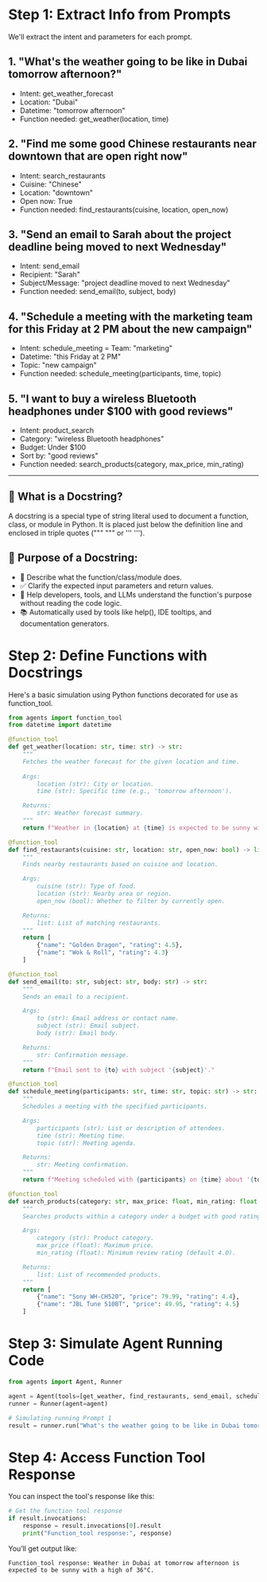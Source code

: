 # Step 1: Extract Info from Prompts 

We'll extract the intent and parameters for each prompt.

## 1. "What's the weather going to be like in Dubai tomorrow afternoon?"
- Intent: get_weather_forecast
- Location: "Dubai"
- Datetime: "tomorrow afternoon"
- Function needed: get_weather(location, time)

## 2. "Find me some good Chinese restaurants near downtown that are open right now"
- Intent: search_restaurants
- Cuisine: "Chinese"
- Location: "downtown"
- Open now: True
- Function needed: find_restaurants(cuisine, location, open_now)

## 3. "Send an email to Sarah about the project deadline being moved to next Wednesday"
- Intent: send_email
- Recipient: "Sarah"
- Subject/Message: "project deadline moved to next Wednesday"
- Function needed: send_email(to, subject, body)

## 4. "Schedule a meeting with the marketing team for this Friday at 2 PM about the new campaign"
- Intent: schedule_meeting
= Team: "marketing"
- Datetime: "this Friday at 2 PM"
- Topic: "new campaign"
- Function needed: schedule_meeting(participants, time, topic)

## 5. "I want to buy a wireless Bluetooth headphones under $100 with good reviews"
- Intent: product_search
- Category: "wireless Bluetooth headphones"
- Budget:  Under $100
- Sort by: "good reviews"
- Function needed: search_products(category, max_price, min_rating)

---

## 📘 What is a Docstring?
A docstring is a special type of string literal used to document a function, class, or module in Python. It is placed just below the definition line and enclosed in triple quotes (""" """ or ''' ''').

## 🧠 Purpose of a Docstring:
- 📄 Describe what the function/class/module does.
- ✅ Clarify the expected input parameters and return values.
- 🧪 Help developers, tools, and LLMs understand the function's purpose without reading the code logic.
- 📚 Automatically used by tools like help(), IDE tooltips, and documentation generators.

# Step 2: Define Functions with Docstrings
Here's a basic simulation using Python functions decorated for use as function_tool.

```python
from agents import function_tool
from datetime import datetime

@function_tool
def get_weather(location: str, time: str) -> str:
    """
    Fetches the weather forecast for the given location and time.
    
    Args:
        location (str): City or location.
        time (str): Specific time (e.g., 'tomorrow afternoon').

    Returns:
        str: Weather forecast summary.
    """
    return f"Weather in {location} at {time} is expected to be sunny with a high of 36°C."

@function_tool
def find_restaurants(cuisine: str, location: str, open_now: bool) -> list:
    """
    Finds nearby restaurants based on cuisine and location.

    Args:
        cuisine (str): Type of food.
        location (str): Nearby area or region.
        open_now (bool): Whether to filter by currently open.

    Returns:
        list: List of matching restaurants.
    """
    return [
        {"name": "Golden Dragon", "rating": 4.5},
        {"name": "Wok & Roll", "rating": 4.3}
    ]

@function_tool
def send_email(to: str, subject: str, body: str) -> str:
    """
    Sends an email to a recipient.

    Args:
        to (str): Email address or contact name.
        subject (str): Email subject.
        body (str): Email body.

    Returns:
        str: Confirmation message.
    """
    return f"Email sent to {to} with subject '{subject}'."

@function_tool
def schedule_meeting(participants: str, time: str, topic: str) -> str:
    """
    Schedules a meeting with the specified participants.

    Args:
        participants (str): List or description of attendees.
        time (str): Meeting time.
        topic (str): Meeting agenda.

    Returns:
        str: Meeting confirmation.
    """
    return f"Meeting scheduled with {participants} on {time} about '{topic}'."

@function_tool
def search_products(category: str, max_price: float, min_rating: float = 4.0) -> list:
    """
    Searches products within a category under a budget with good ratings.

    Args:
        category (str): Product category.
        max_price (float): Maximum price.
        min_rating (float): Minimum review rating (default 4.0).

    Returns:
        list: List of recommended products.
    """
    return [
        {"name": "Sony WH-CH520", "price": 79.99, "rating": 4.4},
        {"name": "JBL Tune 510BT", "price": 49.95, "rating": 4.5}
    ]
```

# Step 3: Simulate Agent Running Code
```python
from agents import Agent, Runner

agent = Agent(tools=[get_weather, find_restaurants, send_email, schedule_meeting, search_products])
runner = Runner(agent=agent)

# Simulating running Prompt 1
result = runner.run("What's the weather going to be like in Dubai tomorrow afternoon?")
```

# Step 4: Access Function Tool Response
You can inspect the tool's response like this:

```python
# Get the function tool response
if result.invocations:
    response = result.invocations[0].result
    print("Function_tool response:", response)
```

You’ll get output like:

```
Function_tool response: Weather in Dubai at tomorrow afternoon is expected to be sunny with a high of 36°C.
```
















